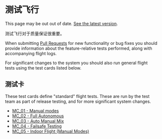 # 测试飞行

<script setup>
import { useData } from 'vitepress'
const { site } = useData();
</script>

<div v-if="site.title !== 'PX4 Guide (main)'">
  <div class="custom-block danger">
    <p class="custom-block-title">This page may be out out of date. <a href="https://docs.px4.io/main/en/test_and_ci/test_flights.html">See the latest version</a>.</p>
  </div>
</div>

测试飞行对于质量保证很重要。

When submitting [Pull Requests](../contribute/code.md#pull-requests) for new functionality or bug fixes you should provide information about the feature-relative tests performed, along with accompanying flight logs.

For significant changes to the system you should also run general flight tests using the test cards listed below.

## 测试卡

These test cards define "standard" flight tests.
These are run by the test team as part of release testing, and for more significant system changes.

- [MC_01 - Manual modes](../test_cards/mc_01_manual_modes.md)
- [MC_02 - Full Autonomous](../test_cards/mc_02_full_autonomous.md)
- [MC_03 - Auto Manual Mix](../test_cards/mc_03_auto_manual_mix.md)
- [MC_04 - Failsafe Testing](../test_cards/mc_04_failsafe_testing.md)
- [MC_05 - Indoor Flight (Manual Modes)](../test_cards/mc_05_indoor_flight_manual_modes.md)

